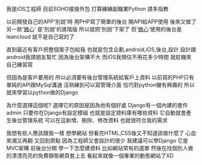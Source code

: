 我是iOS工程師
目前SOHO接接外包
打算練練副職業Python
請多指教

以前開發自己的APP'別說'時
用PHP寫了簡單的後台
開API給APP使用
後來又做了另一款'[微心](http://s5346-blog.logdown.com/posts/304943-micro-app-micro-mind)'
是'別說'的進階版
所以就把'別說'下架了
但'[微心](http://s5346-blog.logdown.com/posts/304943-micro-app-micro-mind)'使用的後台是leancloud
就不是自己寫的了

直到最近有客戶把整個案子包給我
也就是包含企劃,android,iOS,後台,設計
設計跟android我請朋友幫忙
因為後台架構不大
而iOS我預估不用花多少時間
就趁機來自己練習寫

但因為是客戶要用的
所以必須要有後台管理系統給客戶上資料
以前寫的PHP只有單純的API跟MySql溝通
沒熟練到可以寫管理介面
恰巧對python蠻有興趣的
所以就來學習以python做的Django

為什麼選擇這個呢?
選擇它的原因是因為他有個好處
Django有一個內建的套件admin
只要你在Django有設定模組
也就是設定資料庫有哪些資料
它自動就會產生後台管理系統
可以在這新增、刪除、修改資料
也就很符合我的需求

我想有些人應該跟我一樣
想學網站
但看完HTML,CSS後又不知道該做什麼了
心血來潮又再翻
又回到原點
因為工程師又會設計的很少
我建議可以學Django
它是MVC架構
前後台分開
學一下怎麼建資料
比如網站常有的選單
然後在找個別人做的漂漂亮亮的免費靜態網頁套上去
看起來就像一個專業的動態網站了XD